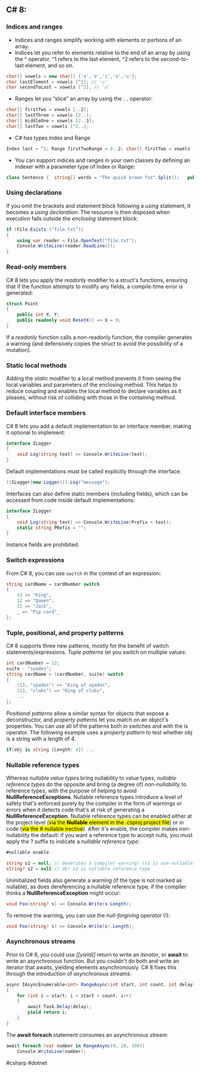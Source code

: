## C# 8:

### Indices and ranges

* Indices and ranges simplify working with elements or portions of an array.
* Indices let you refer to elements relative to the end of an array by using the ^ operator. ^1 refers to the last element, ^2 refers to the second-to-last element, and so on.

```csharp
char[] vowels = new char[] {'a','e','i','o','u'}; 
char lastElement = vowels [^1]; // 'u'
char secondToLast = vowels [^2]; // 'o'
```

- Ranges let you “slice” an array by using the `..` operator:

```csharp
char[] firstTwo = vowels [..2];
char[] lastThree = vowels [2..];
char[] middleOne = vowels [2..3];
char[] lastTwo = vowels [^2..];
```

* C# has types Index and Range

```csharp
Index last = ^1; Range firstTwoRange = 0..2; char[] firstTwo = vowels [firstTwoRange]; // 'a', 'e'
```

* You can support indices and ranges in your own classes by defining an indexer with a parameter type of Index or Range:

```csharp
class Sentence {  string[] words = "The quick brown fox".Split();   public string this [Index index] => words [index];  public string[] this [Range range] => words [range]; }
```

### Using declarations

If you omit the brackets and statement block following a *using* statement, it becomes a *using declaration*. The resource is then disposed when execution falls outside the *enclosing* statement block:

```csharp
if (File.Exists ("file.txt"))
{
	using var reader = File.OpenText("file.txt");
	Console.WriteLine(reader.ReadLine());
}
```

### Read-only members

C# 8 lets you apply the *readonly* modifier to a struct's functions, ensuring that if the function attempts to modify any fields, a compile-time error is generated:

```csharp
struct Point
{
	public int X, Y;
	public readonly void ResetX() => X = 0;
}
```

If a *readonly* function calls a non-readonly function, the compiler generates a warning (and defensively copies the struct to avoid the possibility of a mutation).

### Static local methods

Adding the *static* modifier to a local method prevents it from seeing the local variables and parameters of the enclosing method. This helps to reduce coupling and enables the local method to declare variables as it pleases, without risk of colliding with those in the containing method.

### Default interface members

C# 8 lets you add a default implementation to an interface member, making it optional to implement:

```csharp
interface ILogger
{
	void Log(string text) => Console.WriteLine(text);
}
```

Default implementations must be called explicitly through the interface:

```csharp
((ILogger)new Logger()).Log("message");
```

Interfaces can also define static members (including fields), which can be accessed from code inside default implementations:

```csharp
interface ILogger
{
	void Log(string text) => Console.WriteLine(Prefix + text);
	static string PRefix = "";
}
```

Instance fields are prohibited.

### Switch expressions

From C# 8, you can use `switch` in the context of an expression:

```csharp
string cardName = cardNumber switch
{
	13 => "King",
	12 => "Queen",
	11 => "Jack",
	_ => "Pip card"_
};
```

### Tuple, positional, and property patterns

C# 8 supports three new patterns, mostly for the benefit of switch statements/expressions. *Tuple patterns* let you switch on multiple values:

```csharp
int cardNumber = 12;
suite - "spades";
string cardName = (cardNumber, suite) switch
{
	(13, "spades") => "King of spades",
	(13, "clubs") => "King of clubs",
	...
};
```

*Positional patterns* allow a similar syntax for objects that expose a deconstructor, and *property patterns* let you match on an object's properties. You can use all of the patterns both in switches and with the is operator. The following example uses a *property pattern* to test whether obj is a string with a length of 4.

```csharp
if(obj is string {Length: 4}) ...
```

### Nullable reference types

Whereas *nullable value types* bring nullability to value types, *nullable reference types* do the opposite and bring (a degree of) *non-nullability* to reference types, with the purpose of helping to avoid **NullReferenceExceptions**. Nullable reference types introduce a level of safety that's enforced purely by the compiler in the form of warnings or errors when it detects code that's at risk of generating a **NullReferenceException**. Nullable reference types can be enabled either at the project level (<mark>via the **Nullable** element in the .csproj project file</mark>) or in code (<mark>via the # nullable irective</mark>).
After it's enable, the compiler makes non-nullability the default: if you want a reference type to accept nulls, you must apply the ? suffix to indicate a *nullable reference type*:

```csharp
#nullable enable

string s1 = null; // Generates a compiler warning! (s1 is non-nullable)
string? s2 = null // Ok! s2 is nullable reference type
```

Uninitialized fields also generate a warning (if the type is not marked as nullable), as does dereferencing a nullable reference type, if the compiler thinks a **NullReferenceException** might occur:

```csharp
void Foo(string? s) => Console.Write(s.Length);
```

To remove the warning, you can use the *null-forgiving operator* (!):

```csharp
void Foo(string? s) => Console.Write(s!.Length);
```

### Asynchronous streams

Prior to C# 8, you could use *[[yield]]* return to write an *iterator*, or **await** to write an asynchronous function. But you couldn't do both and write an iterator that awaits, yielding elements asynchronously. C# 8 fixes this through the introduction of *asynchronous streams*:

```csharp
async IAsyncEnumerable<int> RangeAsync(int start, int count, int delay)
{
	for (int i = start; i < start + count; i++)
	{
		await Task.Delay(delay);
		yield return i;
	}
}
```

The **await foreach** statement consumes an asynchronous stream:

```csharp
await foreach (var number in RangeAsync(0, 10, 100))
	Console.WriteLine(number);
```

#csharp #dotnet